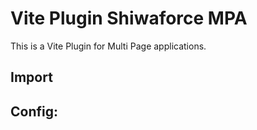 # Vite Plugin Shiwaforce MPA

This is a Vite Plugin for Multi Page applications.

## Import

## Config:
